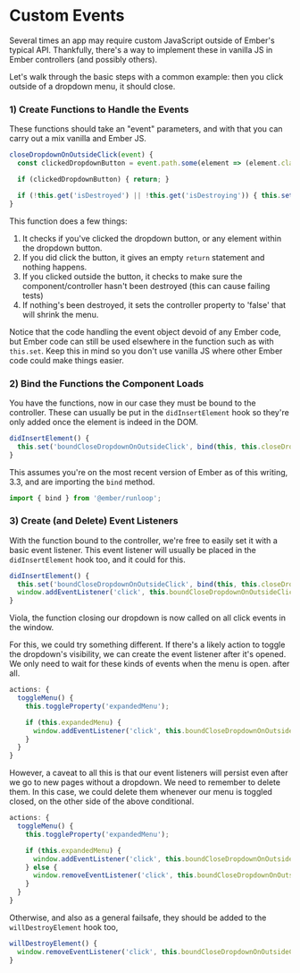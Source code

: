 # Custom Events

Several times an app may require custom JavaScript outside of Ember's typical API. Thankfully, there's a way to implement these in vanilla JS in Ember controllers (and possibly others).

Let's walk through the basic steps with a common example: then you click outside of a dropdown menu, it should close.

### 1) Create Functions to Handle the Events

These functions should take an "event" parameters, and with that you can carry out a mix vanilla and Ember JS.

```javascript
closeDropdownOnOutsideClick(event) {
  const clickedDropdownButton = event.path.some(element => (element.classList) ? (element.classList.contains('dropdown-button')) : false);

  if (clickedDropdownButton) { return; }

  if (!this.get('isDestroyed') || !this.get('isDestroying')) { this.set('expandedMenu', false); }
}
```

This function does a few things:

1. It checks if you've clicked the dropdown button, or any element within the dropdown button.
2. If you did click the button, it gives an empty `return` statement and nothing happens.
3. If you clicked outside the button, it checks to make sure the component/controller hasn't been destroyed (this can cause failing tests)
4. If nothing's been destroyed, it sets the controller property to 'false' that will shrink the menu.

Notice that the code handling the event object devoid of any Ember code, but Ember code can still be used elsewhere in the function such as with `this.set`. Keep this in mind so you don't use vanilla JS where other Ember code could make things easier.

### 2) Bind the Functions the Component Loads

You have the functions, now in our case they must be bound to the controller. These can usually be put in the `didInsertElement` hook so they're only added once the element is indeed in the DOM.

```javascript
didInsertElement() {
  this.set('boundCloseDropdownOnOutsideClick', bind(this, this.closeDropdownOnOutsideClick));
}
```

This assumes you're on the most recent version of Ember as of this writing, 3.3, and are importing the `bind` method.

```javascript
import { bind } from '@ember/runloop';
```

### 3) Create (and Delete) Event Listeners

With the function bound to the controller, we're free to easily set it with a basic event listener. This event listener will usually be placed in the `didInsertElement` hook too, and it could for this.

```javascript
didInsertElement() {
  this.set('boundCloseDropdownOnOutsideClick', bind(this, this.closeDropdownOnOutsideClick));
  window.addEventListener('click', this.boundCloseDropdownOnOutsideClick);
}

```

Viola, the function closing our dropdown is now called on all click events in the window.

For this, we could try something different. If there's a likely action to toggle the dropdown's visibility, we can create the event listener after it's opened. We only need to wait for these kinds of events when the menu is open. after all.

```javascript
actions: {
  toggleMenu() {
    this.toggleProperty('expandedMenu');

    if (this.expandedMenu) {
      window.addEventListener('click', this.boundCloseDropdownOnOutsideClick);
    }
  }
}
```

However, a caveat to all this is that our event listeners will persist even after we go to new pages without a dropdown. We need to remember to delete them. In this case, we could delete them whenever our menu is toggled closed, on the other side of the above conditional.

```javascript
actions: {
  toggleMenu() {
    this.toggleProperty('expandedMenu');

    if (this.expandedMenu) {
      window.addEventListener('click', this.boundCloseDropdownOnOutsideClick);
    } else {
      window.removeEventListener('click', this.boundCloseDropdownOnOutsideClick);
    }
  }
}
```

Otherwise, and also as a general failsafe, they should be added to the `willDestroyElement` hook too,

```javascript
willDestroyElement() {
  window.removeEventListener('click', this.boundCloseDropdownOnOutsideClick);
}
```
